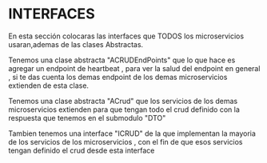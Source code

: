 # INTERFACES

En esta sección colocaras las interfaces que TODOS los microservicios usaran,ademas de las clases Abstractas.

Tenemos una clase abstracta "ACRUDEndPoints" que lo que hace es agregar un endpoint de heartbeat , para ver la salud del endpoint en general , si te das cuenta los demas endpoint de los demas microservicios extienden de esta clase.

Tenemos una clase abstracta "ACrud" que los servicios de los demas microservicios extienden para que tengan todo el crud definido con la respuesta que tenemos en el submodulo "DTO"

Tambien tenemos una interface "ICRUD" de la que implementan la mayoria de los servicios de los microservicios , con el fin de que esos servicios tengan definido el crud desde esta interface
 

